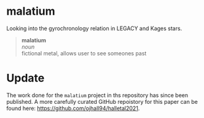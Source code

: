 # malatium
Looking into the gyrochronology relation in LEGACY and Kages stars.


> **malatium**<br/>
> *noun*<br/>
> fictional metal, allows user to see someones past


# Update

The work done for the `malatium` project in ths repository has since been published. A more carefully curated GitHub repoistory for this paper can be found here: https://github.com/ojhall94/halletal2021.
